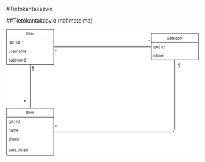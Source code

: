 #Tietokantakaavio

##Tietokantakaavio (hahmotelma)


![alt text](https://github.com/retute/Ostoslista/blob/master/documentation/Tietokantakaaviohahmotelma1.png "Tietokantakaavio")